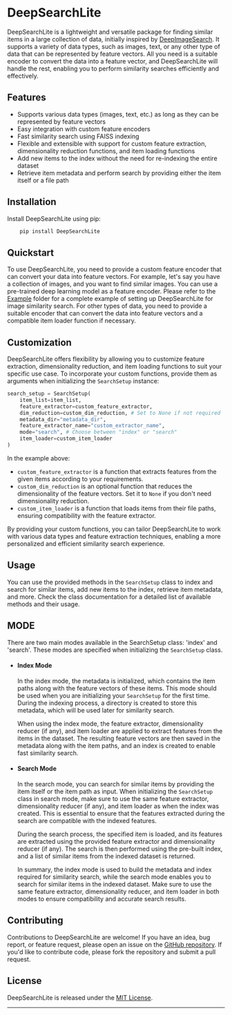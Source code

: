 
# DeepSearchLite
DeepSearchLite is a lightweight and versatile package for finding similar items in a large collection of data, initially inspired by [DeepImageSearch](https://github.com/TechyNilesh/DeepImageSearch). It supports a variety of data types, such as images, text, or any other type of data that can be represented by feature vectors. All you need is a suitable encoder to convert the data into a feature vector, and DeepSearchLite will handle the rest, enabling you to perform similarity searches efficiently and effectively.

## Features
* Supports various data types (images, text, etc.) as long as they can be represented by feature vectors
* Easy integration with custom feature encoders
* Fast similarity search using FAISS indexing
* Flexible and extensible with support for custom feature extraction, dimensionality reduction functions, and item loading functions
* Add new items to the index without the need for re-indexing the entire dataset
* Retrieve item metadata and perform search by providing either the item itself or a file path
 
## Installation
Install DeepSearchLite using pip:
```bash
    pip install DeepSearchLite

```
## Quickstart

To use DeepSearchLite, you need to provide a custom feature encoder that can convert your data into feature vectors. For example, let's say you have a collection of images, and you want to find similar images. You can use a pre-trained deep learning model as a feature encoder. Please refer to the [Example](./Example) folder for a complete example of setting up DeepSearchLite for image similarity search.
For other types of data, you need to provide a suitable encoder that can convert the data into feature vectors and a compatible item loader function if necessary.

## Customization
DeepSearchLite offers flexibility by allowing you to customize feature extraction, dimensionality reduction, and item loading functions to suit your specific use case. To incorporate your custom functions, provide them as arguments when initializing the `SearchSetup` instance:

```python
search_setup = SearchSetup(
    item_list=item_list,
    feature_extractor=custom_feature_extractor,
    dim_reduction=custom_dim_reduction, # Set to None if not required
    metadata_dir="metadata_dir",
    feature_extractor_name="custom_extractor_name",
    mode="search", # Choose between "index" or "search"
    item_loader=custom_item_loader
)

```
In the example above:
* `custom_feature_extractor` is a function that extracts features from the given items according to your requirements.
* `custom_dim_reduction` is an optional function that reduces the dimensionality of the feature vectors. Set it to `None` if you don't need dimensionality reduction.
* `custom_item_loader` is a function that loads items from their file paths, ensuring compatibility with the feature extractor.

By providing your custom functions, you can tailor DeepSearchLite to work with various data types and feature extraction techniques, enabling a more personalized and efficient similarity search experience.

## Usage
You can use the provided methods in the `SearchSetup` class to index and search for similar items, add new items to the index, retrieve item metadata, and more. Check the class documentation for a detailed list of available methods and their usage.

## MODE

There are two main modes available in the SearchSetup class: 'index' and 'search'. These modes are specified when initializing the `SearchSetup` class.

* #### Index Mode
    In the index mode, the metadata is initialized, which contains the item paths along with the feature vectors of these items. This mode should be used when you are initializing your `SearchSetup` for the first time. During the indexing process, a directory is created to store this metadata, which will be used later for similarity search.

    When using the index mode, the feature extractor, dimensionality reducer (if any), and item loader are applied to extract features from the items in the dataset. The resulting feature vectors are then saved in the metadata along with the item paths, and an index is created to enable fast similarity search.

* #### Search Mode

    In the search mode, you can search for similar items by providing the item itself or the item path as input. When initializing the `SearchSetup` class in search mode, make sure to use the same feature extractor, dimensionality reducer (if any), and item loader as when the index was created. This is essential to ensure that the features extracted during the search are compatible with the indexed features.

    During the search process, the specified item is loaded, and its features are extracted using the provided feature extractor and dimensionality reducer (if any). The search is then performed using the pre-built index, and a list of similar items from the indexed dataset is returned.

    In summary, the index mode is used to build the metadata and index required for similarity search, while the search mode enables you to search for similar items in the indexed dataset. Make sure to use the same feature extractor, dimensionality reducer, and item loader in both modes to ensure compatibility and accurate search results.




## Contributing
Contributions to DeepSearchLite are welcome! If you have an idea, bug report, or feature request, please open an issue on the [GitHub repository](https://github.com/ibadrather/DeepSearchLite). If you'd like to contribute code, please fork the repository and submit a pull request.

## License
DeepSearchLite is released under the [MIT License](https://github.com/yourusername/DeepSearchLite/blob/main/LICENSE).

------------------

